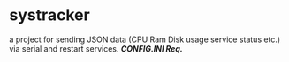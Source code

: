 # systracker
a project for sending JSON data (CPU Ram Disk usage service status etc.) via serial and restart services.
***CONFIG.INI Req.***
